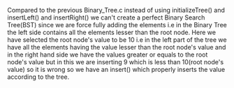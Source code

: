 Compared to the previous Binary_Tree.c instead of using initializeTree() and insertLeft() and insertRight() we can't create a perfect Binary Search Tree(BST) since we are force fully adding the elements i.e in the Binary Tree the left side contains all the elements lesser than the root node. Here we have selected the root node's value to be 10 i.e in the left part of the tree we have all the elements having the value lesser than the root node's value and in the right hand side we have the values greater or equals to the root node's value but in this we are inserting 9 which is less than 10(root node's value) so it is wrong so we have an insert() which properly inserts the value according to the tree. 